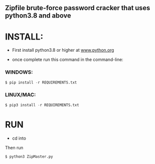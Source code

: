 ## Zipfile brute-force password cracker that uses python3.8 and above

# INSTALL:

- First install python3.8 or higher at www.python.org

- once complete run this command in the command-line:

### WINDOWS:
```python
$ pip install -r REQUIREMENTS.txt
```
### LINUX/MAC:
```python
$ pip3 install -r REQUIREMENTS.txt
```
# RUN
- cd into 

Then run
```python
$ python3 ZipMaster.py
```
